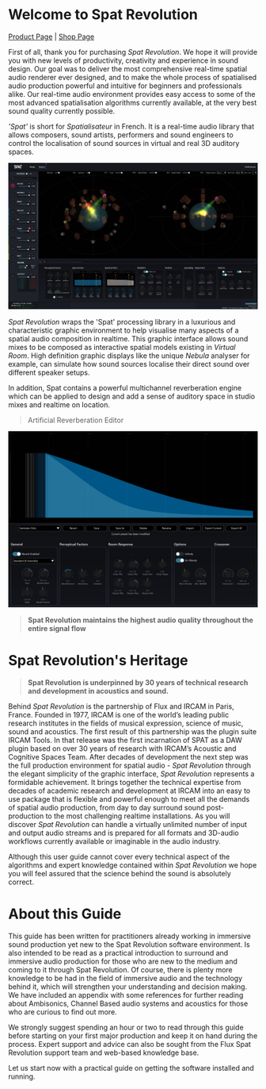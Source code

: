 # Welcome to Spat Revolution
[Product Page](https://www.flux.audio/project/spat-revolution/) 
| [Shop Page](https://shop.flux.audio/en_US/products/spat-revolution)

First of all, thank you for purchasing _Spat Revolution_. We hope it will provide you with new levels of productivity, creativity and experience in sound design. Our goal was to deliver the most comprehensive real-time spatial audio renderer ever designed, and to make the whole process of spatialised audio production powerful and intuitive for beginners and professionals alike. Our real-time audio environment provides easy access to some of the most advanced spatialisation algorithms currently available, at the very best sound quality currently possible.

_'Spat'_ is short for _Spatialisateur_ in French. It is a real-time audio library that allows composers, sound artists, performers and sound engineers to control the localisation of sound sources in virtual and real 3D auditory spaces.

![](include/SpatRevolution_UserGuide_-006.jpg)

_Spat Revolution_ wraps the 'Spat' processing library in a luxurious and characteristic graphic environment to help visualise many aspects of a spatial audio composition in realtime. This graphic interface allows sound mixes to be composed as interactive spatial models existing in _Virtual Room_. High definition graphic displays like the unique _Nebula_ analyser for example, can simulate how sound sources localise their direct sound over different speaker setups.

In addition, Spat contains a powerful multichannel reverberation engine which can be applied to design and add a sense of auditory space in studio mixes and realtime on location.

> Artificial Reverberation Editor

![](include/SpatRevolution_UserGuide_-008.jpg)

> **Spat Revolution maintains the highest audio quality throughout the entire signal flow**
>

# Spat Revolution's Heritage

> **Spat Revolution is underpinned by 30 years of technical research and development in acoustics and sound.**

Behind _Spat Revolution_ is the partnership of Flux and IRCAM in Paris, France. Founded in 1977, IRCAM is one of the world’s leading public research institutes in the fields of musical expression, science of music, sound and acoustics. The first result of this partnership was the plugin suite IRCAM Tools. In that release was the first incarnation of SPAT as a DAW plugin based on over 30 years of research with IRCAM’s Acoustic and Cognitive Spaces Team. After decades of development the next step was the full production environment for spatial audio - _Spat Revolution_ through the elegant simplicity of the graphic interface, _Spat Revolution_ represents a formidable achievement. It brings together the technical expertise from decades of academic research and development at IRCAM into an easy to use package that is flexible and powerful enough to meet all the demands of spatial audio production, from day to day surround sound post-production to the most challenging realtime installations. As you will discover _Spat Revolution_ can handle a virtually unlimited number of input and output audio streams and is prepared for all formats and 3D-audio workflows currently available or imaginable in the audio industry.

Although this user guide cannot cover every technical aspect of the algorithms and expert knowledge contained within _Spat Revolution_ we hope you will feel assured that the science behind the sound is absolutely correct.

# About this Guide

This guide has been written for practitioners already working in immersive sound production yet new to the Spat Revolution software environment. Is also intended to be read as a practical introduction to surround and immersive audio production for those who are new to the medium and coming to it through Spat Revolution. Of course, there is plenty more knowledge to be had in the field of immersive audio and the technology behind it, which will strengthen your understanding and decision making. We have included an appendix with some references for further reading about Ambisonics, Channel Based audio systems and acoustics for those who are curious to find out more.

We strongly suggest spending an hour or two to read through this guide before starting on your first major production and keep it on hand during the process. Expert support and advice can also be sought from the Flux Spat Revolution support team and web-based knowledge base.

Let us start now with a practical guide on getting the software installed and running.
